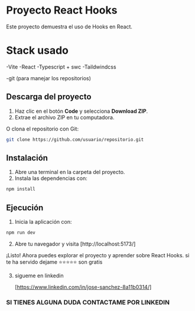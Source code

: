 # Proyecto React Hooks

Este proyecto demuestra el uso de Hooks en React.

# Stack usado

-Vite
-React
-Typescript + swc
-Taildwindcss

-git (para manejar los repositorios)

## Descarga del proyecto

1. Haz clic en el botón **Code** y selecciona **Download ZIP**.
2. Extrae el archivo ZIP en tu computadora.

O clona el repositorio con Git:

```bash
git clone https://github.com/usuario/repositorio.git
```

## Instalación

1. Abre una terminal en la carpeta del proyecto.
2. Instala las dependencias con:

```bash
npm install
```

## Ejecución

1. Inicia la aplicación con:

```bash
npm run dev
```

2. Abre tu navegador y visita [http://localhost:5173/]

¡Listo! Ahora puedes explorar el proyecto y aprender sobre React Hooks.
si te ha servido dejame ⭐⭐⭐⭐⭐ son gratis

3. sigueme en linkedin

   [https://www.linkedin.com/in/jose-sanchez-8a11b0314/]

### SI TIENES ALGUNA DUDA CONTACTAME POR LINKEDIN
